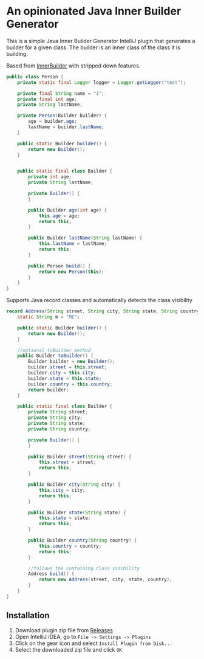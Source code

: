 <!-- Plugin description -->

# An opinionated Java Inner Builder Generator

This is a simple Java Inner Builder Generator IntelliJ plugin that generates a
builder for a given class. The builder is an inner class of the class it is building.

Based from [InnerBuilder](https://github.com/analytically/innerbuilder) with stripped down features.
<!-- Plugin description end -->

```java
public class Person {
    private static final Logger logger = Logger.getLogger("test");

    private final String name = "1";
    private final int age;
    private String lastName;

    private Person(Builder builder) {
        age = builder.age;
        lastName = builder.lastName;
    }

    public static Builder builder() {
        return new Builder();
    }


    public static final class Builder {
        private int age;
        private String lastName;

        private Builder() {
        }

        public Builder age(int age) {
            this.age = age;
            return this;
        }

        public Builder lastName(String lastName) {
            this.lastName = lastName;
            return this;
        }

        public Person build() {
            return new Person(this);
        }
    }
}
```

Supports Java record classes and automatically detects the class visibility

```java
record Address(String street, String city, String state, String country) {
    static String m = "ME";

    public static Builder builder() {
        return new Builder();
    }

    //optional toBuilder method
    public Builder toBuilder() {
        Builder builder = new Builder();
        builder.street = this.street;
        builder.city = this.city;
        builder.state = this.state;
        builder.country = this.country;
        return builder;
    }

    public static final class Builder {
        private String street;
        private String city;
        private String state;
        private String country;

        private Builder() {
        }

        public Builder street(String street) {
            this.street = street;
            return this;
        }

        public Builder city(String city) {
            this.city = city;
            return this;
        }

        public Builder state(String state) {
            this.state = state;
            return this;
        }

        public Builder country(String country) {
            this.country = country;
            return this;
        }

        //follows the containing class visibility
        Address build() {
            return new Address(street, city, state, country);
        }
    }
}
```

## Installation

1. Download plugin zip file from [Releases](https://github.com/junkfactory/java-inner-builder/releases)
2. Open IntelliJ IDEA, go to `File -> Settings -> Plugins`
3. Click on the gear icon and select `Install Plugin from Disk...`
4. Select the downloaded zip file and click `OK`